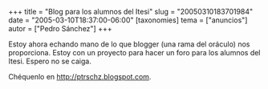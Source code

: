 +++
title = "Blog para los alumnos del Itesi"
slug = "20050310183701984"
date = "2005-03-10T18:37:00-06:00"
[taxonomies]
tema = ["anuncios"]
autor = ["Pedro Sánchez"]
+++

Estoy ahora echando mano de lo que blogger (una rama del oráculo) nos
proporciona. Estoy con un proyecto para hacer un foro para los alumnos
del Itesi. Espero no se caiga.

Chéquenlo en <http://ptrschz.blogspot.com>.
